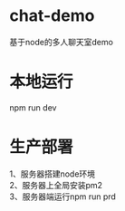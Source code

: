 # chat-demo
基于node的多人聊天室demo

# 本地运行
npm run dev

# 生产部署
1、服务器搭建node环境<br>
2、服务器上全局安装pm2<br>
3、服务器端运行npm run prd
